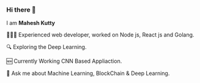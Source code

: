 ### Hi there 👋

I am **Mahesh Kutty** 

👨🏻‍💻 Experienced web developer, worked on Node js, React  js and Golang. 

🔍 Exploring the Deep Learning.

🆕 Currently Working CNN Based Appliaction.

💬 Ask me about Machine Learning, BlockChain & Deep Learning.

